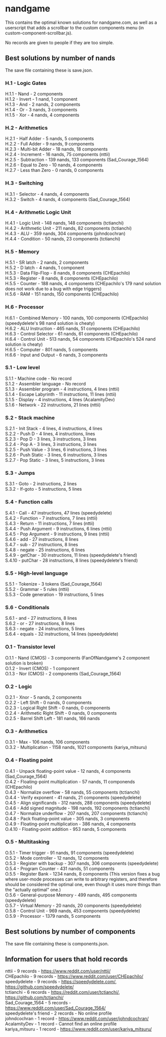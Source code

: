 
# nandgame

This contains the optimal known solutions for nandgame.com, as well as a userscript that adds a scrollbar to the custom components menu (in custom-component-scrollbar.js).

No records are given to people if they are too simple.


## Best solutions by number of nands

The save file containing these is save.json.

### H.1 - Logic Gates
H.1.1 - Nand - 2 components  
H.1.2 - Invert - 1 nand, 1 component  
H.1.3 - And - 2 nands, 2 components  
H.1.4 - Or - 3 nands, 3 components  
H.1.5 - Xor - 4 nands, 4 components  

### H.2 - Arithmetics
H.2.1 - Half Adder - 5 nands, 5 components  
H.2.2 - Full Adder - 9 nands, 9 components  
H.2.3 - Multi-bit Adder - 18 nands, 18 components  
H.2.4 - Increment - 16 nands, 75 components (nttii)  
H.2.5 - Subtraction - 139 nands, 133 components (Sad_Courage_1564)  
H.2.6 - Equal to Zero - 10 nands, 4 components  
H.2.7 - Less than Zero - 0 nands, 0 components  

### H.3 - Switching
H.3.1 - Selector - 4 nands, 4 components  
H.3.2 - Switch - 4 nands, 4 components (Sad_Courage_1564)  

### H.4 - Arithmetic Logic Unit
H.4.1 - Logic Unit - 148 nands, 148 components (tctianchi)  
H.4.2 - Arithmetic Unit - 211 nands, 82 components (tctianchi)  
H.4.3 - ALU - 359 nands, 304 components (johndcochran)  
H.4.4 - Condition - 50 nands, 23 components (tctianchi)  

### H.5 - Memory
H.5.1 - SR latch - 2 nands, 2 components  
H.5.2 - D latch - 4 nands, 1 component  
H.5.3 - Data Flip-Flop - 8 nands, 8 components (CHEpachilo)  
H.5.3 - Register - 8 nands, 8 components (CHEpachilo)  
H.5.5 - Counter - 188 nands, 4 components (CHEpachilo's 179 nand solution does not work due to a bug with edge triggers)  
H.5.6 - RAM - 151 nands, 150 components (CHEpachilo)  

### H.6 - Processor
H.6.1 - Combined Memory - 100 nands, 100 components (CHEpachilo) (speedydelete's 98 nand solution is cheaty)   
H.6.2 - ALU Instruction - 465 nands, 51 components (CHEpachilo)  
H.6.3 - Control Selector - 61 nands, 61 components (CHEpachilo)  
H.6.4 - Control Unit - 513 nands, 54 components (CHEpachilo's 524 nand solution is cheaty)  
H.6.5 - Computer - 801 nands, 5 components  
H.6.6 - Input and Output - 6 nands, 3 components  

### S.1 - Low level
S.1.1 - Machine code - No record  
S.1.2 - Assembler language - No record  
S.1.3 - Assembler program - 4 instructions, 4 lines (nttii)  
S.1.4 - Escape Labyrinth - 11 instructions, 11 lines (nttii)  
S.1.5 - Display - 4 instructions, 4 lines (AcalamityDev)  
S.1.6 - Network - 22 instructions, 21 lines (nttii)  

### S.2 - Stack machine
S.2.1 - Init Stack - 4 lines, 4 instructions, 4 lines  
S.2.2 - Push D - 4 lines, 4 instructions,  lines  
S.2.3 - Pop D - 3 lines, 3 instructions, 3 lines  
S.2.4 - Pop A - 3 lines, 3 instructions, 3 lines  
S.2.5 - Push Value - 3 lines, 6 instructions, 3 lines  
S.2.6 - Push Static - 3 lines, 6 instructions, 3 lines  
S.2.7 - Pop Static - 3 lines, 5 instructions, 3 lines  

### S.3 - Jumps
S.3.1 - Goto - 2 instructions, 2 lines  
S.3.2 - If-goto - 5 instructions, 5 lines  

### S.4 - Function calls
S.4.1 - Call - 47 instructions, 47 lines (speedydelete)  
S.4.2 - Function - 7 instructions, 7 lines (nttii)  
S.4.3 - Return - 11 instructions, 7 lines (nttii)  
S.4.4 - Push Argument - 9 instructions, 6 lines (nttii)  
S.4.5 - Pop Argument - 9 instructions, 9 lines (nttii)  
S.4.6 - add - 27 instructions, 8 lines  
S.4.7 - sub - 27 instructions, 8 lines  
S.4.8 - negate - 25 instructions, 6 lines  
S.4.9 - getChar - 30 instructions, 11 lines (speedydelete's friend)  
S.4.10 - putChar - 28 instructions, 8 lines (speedydelete's friend)  

### S.5 - High-level language
S.5.1 - Tokenize - 3 tokens (Sad_Courage_1564)  
S.5.2 - Grammar - 5 rules (nttii)  
S.5.3 - Code generation - 19 instructions, 5 lines  

### S.6 - Conditionals
S.6.1 - and - 27 instructions, 8 lines  
S.6.2 - or - 27 instructions, 8 lines  
S.6.3 - negate - 24 instructions, 5 lines  
S.6.4 - equals - 32 instructions, 14 lines (speedydelete)

### O.1 - Transistor level
O.1.1 - Nand (CMOS) - 3 components (FanOfNandgame's 2 component solution is broken)  
O.1.2 - Invert (CMOS) - 1 component  
O.1.3 - Nor (CMOS) - 2 components (Sad_Courage_1564)  

### O.2 - Logic
O.2.1 - Xnor - 5 nands, 2 components  
O.2.2 - Left Shift - 0 nands, 0 components  
O.2.3 - Logical Right Shift - 0 nands, 0 components  
O.2.4 - Arithmetic Right Shift - 0 nands, 0 components  
O.2.5 - Barrel Shift Left - 181 nands, 166 nands  

### O.3 - Arithmetics
O.3.1 - Max - 106 nands, 106 components  
O.3.2 - Multiplication - 1158 nands, 1021 components (kariya_mitsuru)  

### O.4 - Floating point
O.4.1 - Unpack floating-point value - 12 nands, 4 components (Sad_Courage_1564)  
O.4.2 - Floating-point multiplication - 57 nands, 11 componends (CHEpachilo)  
O.4.3 - Normalize overflow - 58 nands, 55 components (tctianchi)  
O.4.4 - Verify exponent - 41 nands, 21 components (speedydelete)  
O.4.5 - Align significands - 312 nands, 288 components (speedydelete)  
O.4.6 - Add signed magnitude - 198 nands, 192 components (tctianchi)  
O.4.7 - Normalize underflow - 207 nands, 207 components (tctianchi)  
O.4.8 - Pack floating-point value - 305 nands, 3 components  
O.4.9 - Floating-point multiplication - 386 nands, 4 components  
O.4.10 - Floating-point addition - 953 nands, 5 components  

### O.5 - Multitasking
O.5.1 - Timer trigger - 91 nands, 91 components (speedydelete)  
O.5.2 - Mode controller - 12 nands, 12 components  
O.5.3 - Register with backup - 307 nands, 306 components (speedydelete)  
O.5.4 - Program Counter - 431 nands, 51 components  
O.5.5 - Register Bank - 1234 nands, 8 components (This version fixes a bug where user-mode processes can write to arbitrary registers, and therefore should be considered the optimal one, even though it uses more things than the "actually optimal" one.)  
O.5.6 - General-purpose Memory - 499 nands, 495 components (speedydelete)  
O.5.7 - Virtual Memory - 20 nands, 20 components (speedydelete)  
O.5.8 - Control Unit - 969 nands, 453 components (speedydelete)  
O.5.9 - Processor - 1379 nands, 5 components  


## Best solutions by number of components

The save file containing these is components.json.


## Information for users that hold records

nttii - 9 records - https://www.reddit.com/user/nttii/  
CHEpachilo - 9 records - https://www.reddit.com/user/CHEpachilo/  
speedydelete - 9 records - https://speedydelete.com/, https://github.com/speedydelete/  
tctianchi - 6 records - https://reddit.com/user/tctianchi/, https://github.com/tctianchi/  
Sad_Courage_1564 - 5 records - https://www.reddit.com/user/Sad_Courage_1564/  
speedydelete's friend - 2 records - No online profile  
johndcochran - 1 record - https://www.reddit.com/user/johndcochran/  
AcalamityDev - 1 record - Cannot find an online profile  
kariya_mitsuru - 1 record - https://www.reddit.com/user/kariya_mitsuru/  
